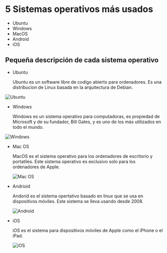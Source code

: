 # 5 Sistemas operativos más usados 

  - Ubuntu
  - Windows
  - MacOS 
  - Android
  - iOS
  
 ## Pequeña descripción de cada sistema operativo 
 - Ubuntu
 
     Ubuntu es un software libre de codigo abierto para ordenadores. Es una distribucion de Linux basada en la arquitectura de Debian. 
     
     
 ![Ubuntu](https://revistadigital.inesem.es/informatica-y-tics/wp-content/blogs.dir/9/files/2015/03/ubuntu-INESEM-331x249-custom.jpg)
 
 - Windows 
 
      Windows es un sistema operativo para computadoras, es propiedad de Microsoft y de su fundador, Bill Gates, y es uno de los más utilizados en todo el mundo. 
    
 
 ![Windows](https://upload.wikimedia.org/wikipedia/commons/thumb/5/5f/Windows_logo_-_2012.svg/200px-Windows_logo_-_2012.svg.png)
 
 - Mac OS 
 
     MacOS es el sistema operativo para los ordenadores de escritorio y portatiles. Este sistema operativo es exclusivo solo para los ordenadores de Apple. 
     
     ![Mac OS](https://upload.wikimedia.org/wikipedia/commons/2/22/MacOS_logo_%282017%29.svg)
     
  - Andrioid 
  
      Andorid es el sistema opertativo basado en linux que se usa en dispositivos móviles. Este sistema se lleva usando desde 2008. 
      
      ![Android](https://upload.wikimedia.org/wikipedia/commons/8/82/Android_logo_2019.svg)
      
      
   - iOS 
     
       iOS es el sistema para dispositivos móviles de Apple como el iPhone o el iPad. 
       
       
       ![iOS](https://upload.wikimedia.org/wikipedia/commons/c/ca/IOS_logo.svg)
